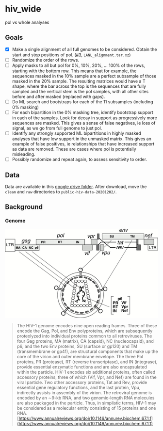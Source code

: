 # hiv_wide
pol vs whole analyses

## Goals

- [x] Make a single alignment of all full genomes to be considered. Obtain the start and stop positions of pol. ([#3](/../../issues/3), `LANL_alignment.tar.xz`)
- [ ] Randomize the order of the rows.
- [ ] Apply masks to all but pol for 0%, 10%, 20%, ... 100% of the rows, starting with the bottom row. This means that for example, the sequences masked in the 10% sample are a perfect subsample of those masked in the 20% sample. The resulting matrices would have a T shape, where the bar across the top is the sequences that are fully sampled and the vertical stem is the pol samples, with all other sites before and after masked (replaced with gaps).
- [ ] Do ML search and bootstraps for each of the 11 subsamples (including 0% masking)
- [ ] For each bipartition in the 0% masking tree, identify bootstrap support in each of the samples. Look for decay in support as progressively more sequences are masked. This gives a sense of false negatives, ie loss of signal, as we go from full genome to just pol.
- [ ] Identify any strongly supported ML bipartitions in highly masked analyses that have low support in the unmasked matrix. This gives an example of false positives, ie relationships that have increased support as data are removed. These are cases where pol is potentially misleading.
- [ ] Possibly randomize and repeat again, to assess sensitivity to order.

## Data

Data are available in this [google drive folder](https://drive.google.com/drive/folders/1_v5C3hmwxQvOkPTAerSUu7ski1K_hLu1). After download, move the `clean` and `raw` directories to `public-hiv-data-20201202/`.

## Background

### Genome

![HIV Genome Diagram](img/bi67_0001_1.jpeg)

> The HIV-1 genome encodes nine open reading frames. Three of these encode the Gag, Pol, and Env polyproteins, which are subsequently proteolyzed into individual proteins common to all retroviruses. The four Gag proteins, MA (matrix), CA (capsid), NC (nucleocapsid), and p6, and the two Env proteins, SU (surface or gp120) and TM (transmembrane or gp41), are structural components that make up the core of the virion and outer membrane envelope. The three Pol proteins, PR (protease), RT (reverse transcriptase), and IN (integrase), provide essential enzymatic functions and are also encapsulated within the particle. HIV-1 encodes six additional proteins, often called accessory proteins, three of which (Vif, Vpr, and Nef) are found in the viral particle. Two other accessory proteins, Tat and Rev, provide essential gene regulatory functions, and the last protein, Vpu, indirectly assists in assembly of the virion. The retroviral genome is encoded by an ∼9-kb RNA, and two genomic-length RNA molecules are also packaged in the particle. Thus, in simplistic terms, HIV-1 may be considered as a molecular entity consisting of 15 proteins and one RNA. [https://www.annualreviews.org/doi/10.1146/annurev.biochem.67.1.1](https://www.annualreviews.org/doi/10.1146/annurev.biochem.67.1.1)
